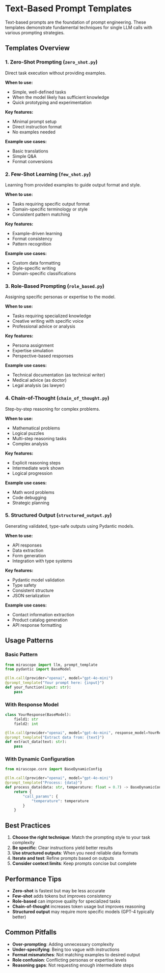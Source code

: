 # Text-Based Prompt Templates

Text-based prompts are the foundation of prompt engineering. These templates demonstrate fundamental techniques for single LLM calls with various prompting strategies.

## Templates Overview

### 1. Zero-Shot Prompting (`zero_shot.py`)

Direct task execution without providing examples.

**When to use:**

- Simple, well-defined tasks
- When the model likely has sufficient knowledge
- Quick prototyping and experimentation

**Key features:**

- Minimal prompt setup
- Direct instruction format
- No examples needed

**Example use cases:**

- Basic translations
- Simple Q&A
- Format conversions

### 2. Few-Shot Learning (`few_shot.py`)

Learning from provided examples to guide output format and style.

**When to use:**

- Tasks requiring specific output format
- Domain-specific terminology or style
- Consistent pattern matching

**Key features:**

- Example-driven learning
- Format consistency
- Pattern recognition

**Example use cases:**

- Custom data formatting
- Style-specific writing
- Domain-specific classifications

### 3. Role-Based Prompting (`role_based.py`)

Assigning specific personas or expertise to the model.

**When to use:**

- Tasks requiring specialized knowledge
- Creative writing with specific voice
- Professional advice or analysis

**Key features:**

- Persona assignment
- Expertise simulation
- Perspective-based responses

**Example use cases:**

- Technical documentation (as technical writer)
- Medical advice (as doctor)
- Legal analysis (as lawyer)

### 4. Chain-of-Thought (`chain_of_thought.py`)

Step-by-step reasoning for complex problems.

**When to use:**

- Mathematical problems
- Logical puzzles
- Multi-step reasoning tasks
- Complex analysis

**Key features:**

- Explicit reasoning steps
- Intermediate work shown
- Logical progression

**Example use cases:**

- Math word problems
- Code debugging
- Strategic planning

### 5. Structured Output (`structured_output.py`)

Generating validated, type-safe outputs using Pydantic models.

**When to use:**

- API responses
- Data extraction
- Form generation
- Integration with type systems

**Key features:**

- Pydantic model validation
- Type safety
- Consistent structure
- JSON serialization

**Example use cases:**

- Contact information extraction
- Product catalog generation
- API response formatting

## Usage Patterns

### Basic Pattern

```python
from mirascope import llm, prompt_template
from pydantic import BaseModel

@llm.call(provider="openai", model="gpt-4o-mini")
@prompt_template("Your prompt here: {input}")
def your_function(input: str):
    pass
```

### With Response Model

```python
class YourResponse(BaseModel):
    field1: str
    field2: int

@llm.call(provider="openai", model="gpt-4o-mini", response_model=YourResponse)
@prompt_template("Extract data from: {text}")
def extract_data(text: str):
    pass
```

### With Dynamic Configuration

```python
from mirascope.core import BaseDynamicConfig

@llm.call(provider="openai", model="gpt-4o-mini")
@prompt_template("Process: {data}")
def process_data(data: str, temperature: float = 0.7) -> BaseDynamicConfig:
    return {
        "call_params": {
            "temperature": temperature
        }
    }
```

## Best Practices

1. **Choose the right technique**: Match the prompting style to your task complexity
2. **Be specific**: Clear instructions yield better results
3. **Use structured outputs**: When you need reliable data formats
4. **Iterate and test**: Refine prompts based on outputs
5. **Consider context limits**: Keep prompts concise but complete

## Performance Tips

- **Zero-shot** is fastest but may be less accurate
- **Few-shot** adds tokens but improves consistency
- **Role-based** can improve quality for specialized tasks
- **Chain-of-thought** increases token usage but improves reasoning
- **Structured output** may require more specific models (GPT-4 typically better)

## Common Pitfalls

- **Over-prompting**: Adding unnecessary complexity
- **Under-specifying**: Being too vague with instructions
- **Format mismatches**: Not matching examples to desired output
- **Role confusion**: Conflicting personas or expertise levels
- **Reasoning gaps**: Not requesting enough intermediate steps 
